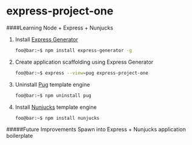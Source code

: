 # express-project-one
####Learning Node + Express + Nunjucks

1. Install [Express Generator](https://expressjs.com/en/starter/generator.html)
    ```bash 
    foo@bar:~$ npm install express-generator -g
    ```
1. Create application scaffolding using Express Generator
    ```bash
    foo@bar:~$ express --view=pug express-project-one
    ``` 
1. Uninstall [Pug](https://github.com/pugjs/pug) template engine
    ```sh 
    foo@bar:~$ npm uninstall pug
    ```
1. Install [Nunjucks](https://mozilla.github.com/nunjucks) template engine 
    ```console 
    foo@bar:~$ npm install nunjucks
    ```
    
#####Future Improvements
Spawn into Express + Nunjucks application boilerplate